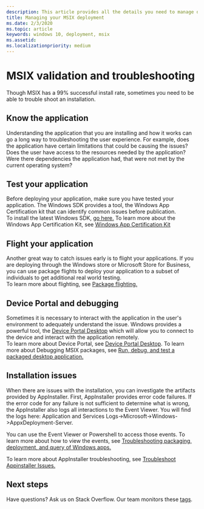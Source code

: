 ```yaml
---
description: This article provides all the details you need to manage deploying you MSIX applications in an enterprise environment.  This article is targeted at enterprise and IT Pros.
title: Managing your MSIX deployment
ms.date: 2/3/2020
ms.topic: article
keywords: windows 10, deployment, msix
ms.assetid:  
ms.localizationpriority: medium
---
```


# MSIX validation and troubleshooting
Though MSIX has a 99% successful install rate, sometimes you need to be able to trouble shoot an installation.

## Know the application
Understanding the application that you are installing and how it works can go a long way to troubleshooting the user experience.  For example, does the application have certain limitations that could be causing the issues?  Does the user have access to the resources needed by the application?  Were there dependencies the application had, that were not met by the current operating system?

## Test your application
Before deploying your application, make sure you have tested your application.  The Windows SDK provides a tool, the Windows App Certification kit that can identify common issues before publication.  
To install the latest Windows SDK, [go here.](https://developer.microsoft.com/windows/downloads/windows-10-sdk)
To learn more about the Windows App Certification Kit, see [Windows App Certification Kit](/windows/uwp/debug-test-perf/windows-app-certification-kit)

## Flight your application
Another great way to catch issues early is to flight your applications.  If you are deploying through the Windows store or Microsoft Store for Business, you can use package flights to deploy your application to a subset of individuals to get additional real world testing.  
To learn more about flighting, see [Package flighting.](/windows/uwp/publish/package-flights?context=%252fwindows%252fmsix%252frender)

## Device Portal and debugging
Sometimes it is necessary to interact with the application in the user's environment to adequately understand the issue.  Windows provides a powerful tool, the [Device Portal Desktop](/windows/uwp/debug-test-perf/device-portal-desktop) which will allow you to connect to the device and interact with the application remotely.  
To learn more about Device Portal, see [Device Portal Desktop](/windows/uwp/debug-test-perf/device-portal-desktop).
To learn more about Debugging MSIX packages, see [Run, debug, and test a packaged desktop application.](./desktop-to-uwp-debug.md)

## Installation issues
When there are issues with the installation, you can investigate the artifacts provided by AppInstaller.  First, AppInstaller provides error code failures.  If the error code for any failure is not sufficient to determine what is wrong, the AppInstaller also logs all interactions to the Event Viewer.  You will find the logs here: Application and Services Logs->Microsoft->Windows->AppxDeployment-Server.

You can use the Event Viewer or Powershell to access those events. 
To learn more about how to view the events, see [Troubleshooting packaging, deployment, and query of Windows apps.](/windows/win32/appxpkg/troubleshooting)

To learn more about AppInstaller troubleshooting, see [Troubleshoot Appinstaller Issues.](../app-installer/troubleshoot-appinstaller-issues.md)


## Next steps

Have questions? Ask us on Stack Overflow. Our team monitors these [tags](https://stackoverflow.com/questions/tagged/project-centennial+or+desktop-bridge).

